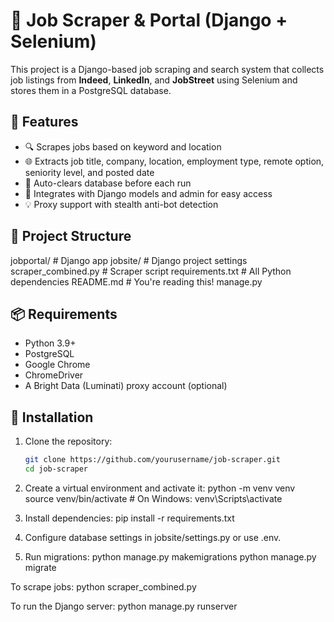 # 🧠 Job Scraper & Portal (Django + Selenium)

This project is a Django-based job scraping and search system that collects job listings from **Indeed**, **LinkedIn**, and **JobStreet** using Selenium and stores them in a PostgreSQL database.

## 🚀 Features

- 🔍 Scrapes jobs based on keyword and location
- 🌐 Extracts job title, company, location, employment type, remote option, seniority level, and posted date
- 📅 Auto-clears database before each run
- 🔧 Integrates with Django models and admin for easy access
- 💡 Proxy support with stealth anti-bot detection

## 📁 Project Structure
jobportal/ # Django app
jobsite/ # Django project settings
scraper_combined.py # Scraper script
requirements.txt # All Python dependencies
README.md # You're reading this!
manage.py


## 📦 Requirements

- Python 3.9+
- PostgreSQL
- Google Chrome
- ChromeDriver
- A Bright Data (Luminati) proxy account (optional)

## 🔧 Installation

1. Clone the repository:
   ```bash
   git clone https://github.com/yourusername/job-scraper.git
   cd job-scraper


2. Create a virtual environment and activate it:
   python -m venv venv
source venv/bin/activate  # On Windows: venv\Scripts\activate

3. Install dependencies:
   pip install -r requirements.txt

4. Configure database settings in jobsite/settings.py or use .env.

5. Run migrations:
   python manage.py makemigrations
   python manage.py migrate


To scrape jobs:
python scraper_combined.py

To run the Django server:
python manage.py runserver



